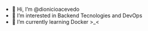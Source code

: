 - 👋 Hi, I’m @dionicioacevedo
- 👀 I’m interested in Backend Tecnologies and DevOps
- 🌱 I’m currently learning Docker >_<


<!---
dionicioacevedo/dionicioacevedo is a ✨ special ✨ repository because its `README.md` (this file) appears on your GitHub profile.
You can click the Preview link to take a look at your changes.
--->

